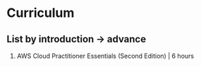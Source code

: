 # Curriculum

## List by introduction -> advance
1) AWS Cloud Practitioner Essentials (Second Edition) | 6 hours
